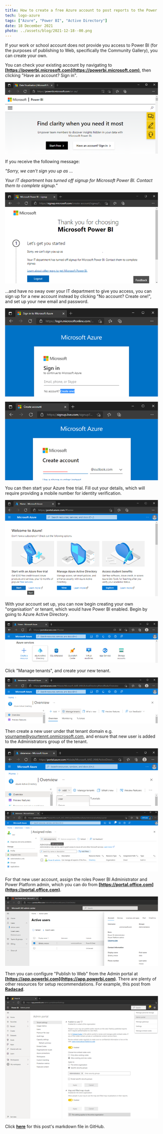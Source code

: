 ```yaml
---
title: How to create a free Azure account to post reports to the Power BI Gallery
tech: logo-azure
tags: ["Azure", "Power BI", "Active Directory"]
date: 18 December 2021
photo: ../assets/blog/2021-12-18--00.png
---
```


If your work or school account does not provide you access to Power BI (for the purposes of publishing to Web, specifically the Community Gallery), you can create your own. 

You can check your existing account by navigating to **[https://powerbi.microsoft.com](https://powerbi.microsoft.com)**, then clicking "Have an account? Sign in".

![Check Power BI sign in](/src/assets/blog/2021-12-18--01.png)

If you receive the following message:

*"Sorry, we can't sign you up as ...*

*Your IT department has turned off signup for Microsoft Power BI. Contact them to complete signup."*

![Power BI sign up disabled](/src/assets/blog/2021-12-18--02.png)

...and have no sway over your IT department to give you access, you can sign up for a new account instead by clicking "No account? Create one!", and set up your new email and password.

![Azure Sign in create account](/src/assets/blog/2021-12-18--03.png)

![Azure create a new account](/src/assets/blog/2021-12-18--04.png)

You can then start your Azure free trial. Fill out your details, which will require providing a mobile number for identity verification.

![Azure portal](/src/assets/blog/2021-12-18--05.png)

With your account set up, you can now begin creating your own "organisation" or tenant, which would have Power BI enabled. Begin by going to Azure Active Directory.

![Azure Active Directory](/src/assets/blog/2021-12-18--06.png)

Click "Manage tenants", and create your new tenant.

![Azure Active Directory Manage tenants](/src/assets/blog/2021-12-18--07.png)

Then create a new user under that tenant domain e.g. yourname@yourtennt.onmicrosoft.com, and ensure that new user is added to the Administrators group of the tenant.

![Azure Active Directory Add User](/src/assets/blog/2021-12-18--08.png)

![Azure Active Directory Add User Assignment](/src/assets/blog/2021-12-18--08a.png)

For that new user account, assign the roles Power BI Administrator and Power Platform admin, which you can do from **[https://portal.office.com](https://portal.office.com)**.

![Microsoft 365 admin center](/src/assets/blog/2021-12-18--09.png)

Then you can configure "Publish to Web" from the Admin portal at **[https://app.powerbi.com](https://app.powerbi.com)**. There are plenty of other resources for setup recommendations. For example, this post from **[Radacad](https://radacad.com/power-bi-administrator-tenant-settings-configuration-you-dont-dare-to-miss)**.

![Power BI Admin portal](/src/assets/blog/2021-12-18--10.png)

Click **[here](https://github.com/makuharistudio/makuharistudio.github.io/blob/main/src/markdown/posts/2021-12-18.md)** for this post's markdown file in GitHub.